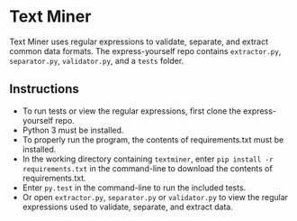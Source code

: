 # Text Miner

Text Miner uses regular expressions to validate, separate, and extract common data formats. The express-yourself repo contains `extractor.py`, `separator.py`, `validator.py`, and a `tests` folder.

## Instructions

* To run tests or view the regular expressions, first clone the express-yourself repo.
* Python 3 must be installed.
* To properly run the program, the contents of requirements.txt must be installed.
* In the working directory containing `textminer`, enter `pip install -r requirements.txt` in the command-line to download the contents of requirements.txt.
* Enter `py.test` in the command-line to run the included tests.
* Or open `extractor.py`, `separator.py` or `validator.py` to view the regular expressions used to validate, separate, and extract data.
